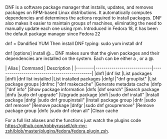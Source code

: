 
DNF is a software package manager that installs, updates, and removes packages on RPM-based Linux distributions. It automatically computes dependencies and determines the actions required to install packages. DNF also makes it easier to maintain groups of machines, eliminating the need to manually update each one using rpm. Introduced in Fedora 18, it has been the default package manager since Fedora 22


dnf = Dandified YUM
Then install DNF typing:
	sudo yum install dnf


dnf [options] install @<spec>...
DNF makes sure that the given packages and their dependencies are installed on the system. Each <spec> can be either a <package-spec>, or a @<group-spec>.


| Alias   | Command                    | Description                                   |
|---------|----------------------------|-----------------------------------------------|                                                     |dnfl     |dnf list                    |List packages
|dnfli	  |dnf list installed          |List installed packages
|dnfgl	  |"dnf grouplist"             |List package groups
|dnfmc	  |"dnf makecache"             |Generate metadata cache
|dnfp     |"dnf info"                  |Show package information
|dnfs     |dnf search"                 |Search package
|dnfu	  |sudo dnf upgrade"           |Upgrade package
|dnfi	  |sudo dnf install"           |Install package
|dnfgi	  |sudo dnf groupinstall"      |Install package group
|dnfr	  |sudo dnf remove"            |Remove package
|dnfgr    |sudo dnf groupremove"       |Remove package group
|dnfc	  |sudo dnf clean all"         |Clean cache


For a full list aliases and the functions just watch the plugins code https://github.com/robbyrussell/oh-my-zsh/blob/master/plugins/fedora/fedora.plugin.zsh.

